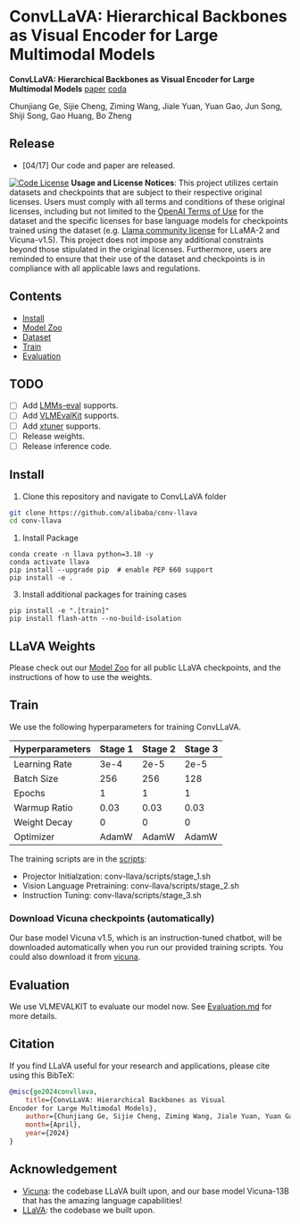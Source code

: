 # ConvLLaVA: Hierarchical Backbones as Visual Encoder for Large Multimodal Models

**ConvLLaVA: Hierarchical Backbones as Visual Encoder for Large Multimodal Models**
[paper]() [coda]() 

Chunjiang Ge, Sijie Cheng, Ziming Wang, Jiale Yuan, Yuan Gao, Jun Song, Shiji Song, Gao Huang, Bo Zheng

## Release
- [04/17] Our code and paper are released. 


[![Code License](https://img.shields.io/badge/Code%20License-Apache_2.0-green.svg)](https://github.com/tatsu-lab/stanford_alpaca/blob/main/LICENSE)
**Usage and License Notices**: This project utilizes certain datasets and checkpoints that are subject to their respective original licenses. Users must comply with all terms and conditions of these original licenses, including but not limited to the [OpenAI Terms of Use](https://openai.com/policies/terms-of-use) for the dataset and the specific licenses for base language models for checkpoints trained using the dataset (e.g. [Llama community license](https://ai.meta.com/llama/license/) for LLaMA-2 and Vicuna-v1.5). This project does not impose any additional constraints beyond those stipulated in the original licenses. Furthermore, users are reminded to ensure that their use of the dataset and checkpoints is in compliance with all applicable laws and regulations.


## Contents
- [Install](#install)
- [Model Zoo]()
- [Dataset]()
- [Train](#train)
- [Evaluation](#evaluation)


## TODO

- [ ] Add [LMMs-eval](https://github.com/EvolvingLMMs-Lab/lmms-eval) supports.
- [ ] Add [VLMEvalKit](https://github.com/open-compass/VLMEvalKit) supports.
- [ ] Add [xtuner](https://github.com/InternLM/xtuner) supports.
- [ ] Release weights.
- [ ] Release inference code.

## Install

1. Clone this repository and navigate to ConvLLaVA folder
```bash
git clone https://github.com/alibaba/conv-llava
cd conv-llava
```

1. Install Package
```Shell
conda create -n llava python=3.10 -y
conda activate llava
pip install --upgrade pip  # enable PEP 660 support
pip install -e .
```

3. Install additional packages for training cases
```
pip install -e ".[train]"
pip install flash-attn --no-build-isolation
```


## LLaVA Weights
Please check out our [Model Zoo]() for all public LLaVA checkpoints, and the instructions of how to use the weights.

## Train

We use the following hyperparameters for training ConvLLaVA.

| Hyperparameters | Stage 1 | Stage 2 | Stage 3 |
| --------------- | ------- | ------- | ------- |
| Learning Rate   | 3e-4    | 2e-5    | 2e-5    |
| Batch Size      | 256     | 256     | 128     |
| Epochs          | 1       | 1       | 1       |
| Warmup Ratio    | 0.03    | 0.03    | 0.03    |
| Weight Decay    | 0       | 0       | 0       |
| Optimizer       | AdamW   | AdamW   | AdamW   |

The training scripts are in the [scripts](conv-llava/scripts):

- Projector Initialzation: conv-llava/scripts/stage_1.sh
- Vision Language Pretraining: conv-llava/scripts/stage_2.sh
- Instruction Tuning: conv-llava/scripts/stage_3.sh

### Download Vicuna checkpoints (automatically)

Our base model Vicuna v1.5, which is an instruction-tuned chatbot, will be downloaded automatically when you run our provided training scripts. You could also download it from [vicuna](https://github.com/lm-sys/FastChat#vicuna-weights).

## Evaluation

We use VLMEVALKIT to evaluate our model now. See [Evaluation.md](conv-llava/docs/Evaluation.md) for more details.

## Citation

If you find LLaVA useful for your research and applications, please cite using this BibTeX:

```bibtex
@misc{ge2024convllava,
    title={ConvLLaVA: Hierarchical Backbones as Visual
Encoder for Large Multimodal Models},
    author={Chunjiang Ge, Sijie Cheng, Ziming Wang, Jiale Yuan, Yuan Gao, Jun Song, Shiji Song, Gao Huang, Bo Zheng},
    month={April},
    year={2024}
}
```

## Acknowledgement

- [Vicuna](https://github.com/lm-sys/FastChat): the codebase LLaVA built upon, and our base model Vicuna-13B that has the amazing language capabilities!
- [LLaVA](https://github.com/haotian-liu/LLaVA): the codebase we built upon.
